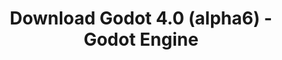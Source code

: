 ---
# Generated by /scripts/js/download_archive_generator !!! do not edit by hand !!!
title: 'Download Godot 4.0 (alpha6) - Godot Engine'
type: 'download/archive'
name: '4.0'
flavor: 'alpha6'
release_date: '2022-04-06T03:00:00-00:00'
release_notes: '/article/dev-snapshot-godot-4-0-alpha-6/'
links:
  android.apk:
    name: 'android.apk'
    title: 'Android'
    caption: 'Universal APK (ARM64 + ARMv7 + x86_64 + x86)'
    tags:
      - 'APK download'
      - 'ARM64/v7'
      - 'x86 (64 & 32 bit)'
    hosts:
      github_builds:
        regular: 'https://github.com/godotengine/godot-builds/releases/download/4.0-alpha6/Godot_v4.0-alpha6_android_editor.apk'
        mono: '#'
      github:
        regular: 'https://github.com/godotengine/godot/releases/download/4.0-alpha6/Godot_v4.0-alpha6_android_editor.apk'
        mono: '#'
  linux.64:
    name: 'linux.64'
    title: 'Linux'
    caption: 'Standard (x86_64)'
    tags:
      - '64 bit'
    hosts:
      github_builds:
        regular: 'https://github.com/godotengine/godot-builds/releases/download/4.0-alpha6/Godot_v4.0-alpha6_linux.x86_64.zip'
        mono: 'https://github.com/godotengine/godot-builds/releases/download/4.0-alpha6/Godot_v4.0-alpha6_mono_linux_x86_64.zip'
      github:
        regular: 'https://github.com/godotengine/godot/releases/download/4.0-alpha6/Godot_v4.0-alpha6_linux.x86_64.zip'
        mono: 'https://github.com/godotengine/godot/releases/download/4.0-alpha6/Godot_v4.0-alpha6_mono_linux_x86_64.zip'
  macos.universal:
    name: 'macos.universal'
    title: 'macOS'
    caption: 'Universal (x86_64 + Apple Silicon)'
    tags:
      - 'Intel/Apple Silicon'
      - '64 bit'
    hosts:
      github_builds:
        regular: 'https://github.com/godotengine/godot-builds/releases/download/4.0-alpha6/Godot_v4.0-alpha6_macos.universal.zip'
        mono: 'https://github.com/godotengine/godot-builds/releases/download/4.0-alpha6/Godot_v4.0-alpha6_mono_macos.universal.zip'
      github:
        regular: 'https://github.com/godotengine/godot/releases/download/4.0-alpha6/Godot_v4.0-alpha6_macos.universal.zip'
        mono: 'https://github.com/godotengine/godot/releases/download/4.0-alpha6/Godot_v4.0-alpha6_mono_macos.universal.zip'
  windows.64:
    name: 'windows.64'
    title: 'Windows'
    caption: 'Standard (x86_64)'
    tags:
      - '64 bit'
    hosts:
      github_builds:
        regular: 'https://github.com/godotengine/godot-builds/releases/download/4.0-alpha6/Godot_v4.0-alpha6_win64.exe.zip'
        mono: 'https://github.com/godotengine/godot-builds/releases/download/4.0-alpha6/Godot_v4.0-alpha6_mono_win64.zip'
      github:
        regular: 'https://github.com/godotengine/godot/releases/download/4.0-alpha6/Godot_v4.0-alpha6_win64.exe.zip'
        mono: 'https://github.com/godotengine/godot/releases/download/4.0-alpha6/Godot_v4.0-alpha6_mono_win64.zip'
  web:
    name: 'web'
    title: 'Web editor'
    caption: ''
    tags:
      - 'Self-hosted'
      - 'Cross-platform'
    hosts:
      github_builds:
        regular: 'https://github.com/godotengine/godot-builds/releases/download/4.0-alpha6/Godot_v4.0-alpha6_web_editor.zip'
        mono: '#'
      github:
        regular: 'https://github.com/godotengine/godot/releases/download/4.0-alpha6/Godot_v4.0-alpha6_web_editor.zip'
        mono: '#'
  linux.arm64:
    name: 'linux.arm64'
    title: 'Linux'
    caption: 'Standard (ARM64)'
    tags:
      - 'ARM64'
      - '64 bit'
    hosts:
      github_builds:
        regular: 'https://github.com/godotengine/godot-builds/releases/download/4.0-alpha6/Godot_v4.0-alpha6_linux.arm64.zip'
        mono: 'https://github.com/godotengine/godot-builds/releases/download/4.0-alpha6/Godot_v4.0-alpha6_mono_linux_arm64.zip'
      github:
        regular: 'https://github.com/godotengine/godot/releases/download/4.0-alpha6/Godot_v4.0-alpha6_linux.arm64.zip'
        mono: 'https://github.com/godotengine/godot/releases/download/4.0-alpha6/Godot_v4.0-alpha6_mono_linux_arm64.zip'
  linux.32:
    name: 'linux.32'
    title: 'Linux'
    caption: 'Standard (x86)'
    tags:
      - '32 bit'
    hosts:
      github_builds:
        regular: 'https://github.com/godotengine/godot-builds/releases/download/4.0-alpha6/Godot_v4.0-alpha6_linux.x86_32.zip'
        mono: 'https://github.com/godotengine/godot-builds/releases/download/4.0-alpha6/Godot_v4.0-alpha6_mono_linux_x86_32.zip'
      github:
        regular: 'https://github.com/godotengine/godot/releases/download/4.0-alpha6/Godot_v4.0-alpha6_linux.x86_32.zip'
        mono: 'https://github.com/godotengine/godot/releases/download/4.0-alpha6/Godot_v4.0-alpha6_mono_linux_x86_32.zip'
  linux.arm32:
    name: 'linux.arm32'
    title: 'Linux'
    caption: 'Standard (ARM32)'
    tags:
      - 'ARM32'
      - '32 bit'
    hosts:
      github_builds:
        regular: 'https://github.com/godotengine/godot-builds/releases/download/4.0-alpha6/Godot_v4.0-alpha6_linux.arm32.zip'
        mono: 'https://github.com/godotengine/godot-builds/releases/download/4.0-alpha6/Godot_v4.0-alpha6_mono_linux_arm32.zip'
      github:
        regular: 'https://github.com/godotengine/godot/releases/download/4.0-alpha6/Godot_v4.0-alpha6_linux.arm32.zip'
        mono: 'https://github.com/godotengine/godot/releases/download/4.0-alpha6/Godot_v4.0-alpha6_mono_linux_arm32.zip'
  windows.32:
    name: 'windows.32'
    title: 'Windows'
    caption: 'Standard (x86)'
    tags:
      - '32 bit'
    hosts:
      github_builds:
        regular: 'https://github.com/godotengine/godot-builds/releases/download/4.0-alpha6/Godot_v4.0-alpha6_win32.exe.zip'
        mono: 'https://github.com/godotengine/godot-builds/releases/download/4.0-alpha6/Godot_v4.0-alpha6_mono_win32.zip'
      github:
        regular: 'https://github.com/godotengine/godot/releases/download/4.0-alpha6/Godot_v4.0-alpha6_win32.exe.zip'
        mono: 'https://github.com/godotengine/godot/releases/download/4.0-alpha6/Godot_v4.0-alpha6_mono_win32.zip'
  aar_library:
    name: 'aar_library'
    title: 'AAR library'
    caption: ''
    tags:
      - 'Android plugins'
      - 'Java'
      - 'Kotlin'
    hosts:
      github_builds:
        regular: 'https://github.com/godotengine/godot-builds/releases/download/4.0-alpha6/godot-lib.4.0.alpha6.template_release.aar'
        mono: '#'
      github:
        regular: 'https://github.com/godotengine/godot/releases/download/4.0-alpha6/godot-lib.4.0.alpha6.template_release.aar'
        mono: '#'
  templates:
    name: 'templates'
    title: 'Export templates'
    caption: ''
    tags:
      - 'Used to export your games to all supported platforms'
    hosts:
      github_builds:
        regular: 'https://github.com/godotengine/godot-builds/releases/download/4.0-alpha6/Godot_v4.0-alpha6_export_templates.tpz'
        mono: 'https://github.com/godotengine/godot-builds/releases/download/4.0-alpha6/Godot_v4.0-alpha6_mono_export_templates.tpz'
      github:
        regular: 'https://github.com/godotengine/godot/releases/download/4.0-alpha6/Godot_v4.0-alpha6_export_templates.tpz'
        mono: 'https://github.com/godotengine/godot/releases/download/4.0-alpha6/Godot_v4.0-alpha6_mono_export_templates.tpz'
primaryPlatforms:
  - 'android.apk'
  - 'linux.64'
  - 'macos.universal'
  - 'windows.64'
  - 'web'
  - 'templates'
---